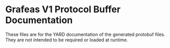 # Grafeas V1 Protocol Buffer Documentation

These files are for the YARD documentation of the generated protobuf files.
They are not intended to be required or loaded at runtime.
